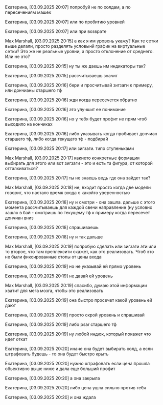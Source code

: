 Екатерина, [03.09.2025 20:07]
попробуй не по холдам, а по пересечениям машек

Екатерина, [03.09.2025 20:07]
или по пробитию уровней

Екатерина, [03.09.2025 20:07]
или при возврате

Max Marshall, [03.09.2025 20:15]
а как я им уровень укажу? Как те сетки выше делали, просто разделять условынй график на виртуальные сетки? Это же не реальные уровни, а просто отклонение от среднего.  Или не это?

Екатерина, [03.09.2025 20:15]
ну ты же даешь им индикаторы так?

Екатерина, [03.09.2025 20:15]
рассчитываешь значит

Екатерина, [03.09.2025 20:16]
бери и просчитывай зигзаги к примеру, или дончианы старшего тф

Екатерина, [03.09.2025 20:16]
жди когда пересечется обратно

Екатерина, [03.09.2025 20:16]
это улучшит ее понимание

Екатерина, [03.09.2025 20:16]
но у тебя будет профит не прям чтоб выходило на кончиках

Екатерина, [03.09.2025 20:16]
либо указывать когда пробивает дончиан старшего тф, либо когда текущего тф - подбирай

Екатерина, [03.09.2025 20:17]
или зигзаги. типо ступеньками

Max Marshall, [03.09.2025 20:17]
какието конкретные формации выбирать для этого или вот зигзаги - это и есть та фигура, от которой отталкиваться?

Екатерина, [03.09.2025 20:17]
ты не знаешь ведь где она зайдет так?

Max Marshall, [03.09.2025 20:18]
не, входит просто когда две модели говорит, что настало время входа с какойто уверенностью

Екатерина, [03.09.2025 20:18]
ну и смотри - она зашла. дальше с этого момента рассчитываешь для каждой свечи направление (ну условно зашло в бай - смотришь по текущему тф к примеру когда пересечет дончиан вниз

Екатерина, [03.09.2025 20:18]
спрашиваешь

Екатерина, [03.09.2025 20:18]
ну и так дальше

Max Marshall, [03.09.2025 20:19]
попробую сделать или зигзаги эти или то второе, что там преплексити скажет, как это реализовать. Чтоб это не были фиксированные стопы от цены входа

Екатерина, [03.09.2025 20:19]
но не указывай ей прямо уровень

Екатерина, [03.09.2025 20:19]
не давай ей уровень

Max Marshall, [03.09.2025 20:19]
спасибо, думаю этой информации хватит для мега мозга, чтобы это реализовать

Екатерина, [03.09.2025 20:19]
она быстро просечет какой уровень ей дают

Екатерина, [03.09.2025 20:19]
просто скрой уровень и спрашивай

Екатерина, [03.09.2025 20:19]
либо psar старшего тф

Екатерина, [03.09.2025 20:19]
ну любой индюк, который покажет что идет откат

Екатерина, [03.09.2025 20:20]
иначе она будет выбирать холд, а если штрафовать будешь - то она будет быстро крыть

Екатерина, [03.09.2025 20:20]
нужно штрафовать если цена прошла обьективно выше ниже и дала еще больший профит

Екатерина, [03.09.2025 20:20]
а она закрыла

Екатерина, [03.09.2025 20:20]
либо цена ушла сильно против тебя

Екатерина, [03.09.2025 20:20]
и она ждала